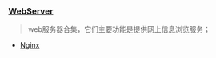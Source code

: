 ### [WebServer](https://github.com/vforbox/Note/tree/master/System/Linux/WebServer)
> web服务器合集，它们主要功能是提供网上信息浏览服务；

* [Nginx](https://github.com/vforbox/Note/tree/master/System/Linux/WebServer/Nginx)
